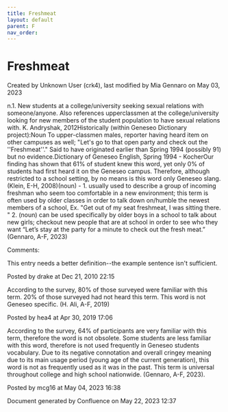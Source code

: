 ```yaml
---
title: Freshmeat
layout: default
parent: F
nav_order:
---
```


# Freshmeat

Created by  Unknown User (crk4), last modified by  Mia Gennaro on May 03, 2023

n.1. New students at a college/university seeking sexual relations with someone/anyone. Also references upperclassmen at the college/university looking for new members of the student population to have sexual relations with. K. Andryshak, 2012Historically (within Geneseo Dictionary project):Noun To upper-classmen males, reporter having heard item on other campuses as well; &quot;Let's go to that open party and check out the ''Freshmeat''.&quot; Said to have originated earlier than Spring 1994 (possibly 91) but no evidence.Dictionary of Geneseo English, Spring 1994 - KocherOur finding has shown that 61% of student knew this word, yet only 0% of students had first heard it on the Geneseo campus. Therefore, although restricted to a school setting, by no means is this word only Geneseo slang.(Klein, E-H, 2008)(noun) - 1. usually used to describe a group of incoming freshman who seem too comfortable in a new environment; this term is often used by older classes in order to talk down on/humble the newest members of a school, Ex. &quot;Get out of my seat freshmeat, I was sitting there. &quot; 2. (noun) can be used specifically by older boys in a school to talk about new girls; checkout new people that are at school in order to see who they want “Let’s stay at the party for a minute to check out the fresh meat.” (Gennaro, A-F, 2023)

Comments:

This entry needs a better definition--the example sentence isn't sufficient.

Posted by drake at Dec 21, 2010 22:15

According to the survey, 80% of those surveyed were familiar with this term. 20% of those surveyed had not heard this term. This word is not Geneseo specific. (H. Ali, A-F, 2019)

Posted by hea4 at Apr 30, 2019 17:06

According to the survey, 64% of participants are very familiar with this term, therefore the word is not obsolete. Some students are less familiar with this word, therefore is not used frequently in Geneseo students vocabulary. Due to its negative connotation and overall cringey meaning due to its main usage period (young age of the current generation), this word is not as frequently used as it was in the past. This term is universal throughout college and high school nationwide. (Gennaro, A-F, 2023). 

Posted by mcg16 at May 04, 2023 16:38

Document generated by Confluence on May 22, 2023 12:37


